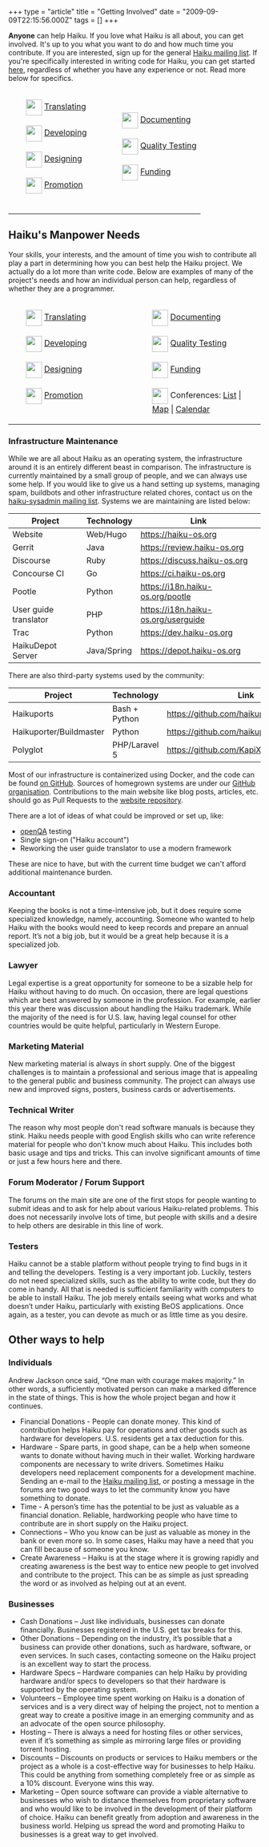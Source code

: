 +++
type = "article"
title = "Getting Involved"
date = "2009-09-09T22:15:56.000Z"
tags = []
+++

**Anyone** can help Haiku. If you love what Haiku is all about, you can get involved. It's up to you what you want to do and how much time you contribute. If you are interested, sign up for the general [Haiku mailing list](https://www.freelists.org/list/haiku). If you're specifically interested in writing code for Haiku, you can get started [here](/development/getting-started), regardless of whether you have any experience or not. Read more below for specifics.

<table style="width: 100%;">
<tbody style="border-top:0px !important;margin-top:10px;">
<tr>
<td style="width: 50%">
<ul>
<img src="/images/App_People.svg" style="vertical-align: middle;" width="32" height="32" alt=""> <a href="/community/getting-involved/translating">Translating</a><br /><br />
<img src="/images/File_IDE_Project.svg" style="vertical-align: middle;" width="32" height="32" alt=""> <a href="/community/getting-involved/developing">Developing</a><br /><br />
<img src="/images/System_Kernel.svg" style="vertical-align: middle;" width="32" height="32" alt=""> <a href="/community/getting-involved/designing/">Designing</a><br /><br />
<img src="/images/Alert_Idea.svg" style="vertical-align: middle;" width="32" height="32" alt=""> <a href="/community/getting-involved/promotion/">Promotion</a><br /><br />
</ul>
</td>
<td style="margin-top:10px;">
<ul>
<img src="/images/File_Text.svg" style="vertical-align: middle;" width="32" height="32" alt=""> <a href="/community/getting-involved/documenting/">Documenting</a><br /><br />
<img src="/images/Server_Syslog.svg" style="vertical-align: middle;" width="32" height="32" alt=""> <a href="/community/getting-involved/testing/">Quality Testing</a><br /><br />
<img src="/images/App_Finance.svg" style="vertical-align: middle;" width="32" height="32" alt=""> <a href="/community/donating_to_haiku">Funding</a><br /><br />
</ul>
</td>
</tr>
</tbody>
</table>

## Haiku's Manpower Needs

Your skills, your interests, and the amount of time you wish to contribute all play a part in determining how you can best help the Haiku project. We actually do a lot more than write code. Below are examples of many of the project's needs and how an individual person can help, regardless of whether they are a programmer.

<table style="width: 100%;">
<tbody style="border-top:0px !important;margin-top:10px;">
<tr>
<td style="width: 50%">
<ul>
<img src="/images/App_People.svg" style="vertical-align: middle;" width="32" height="32" alt=""> <a href="/community/getting-involved/translating">Translating</a><br /><br />
<img src="/images/File_IDE_Project.svg" style="vertical-align: middle;" width="32" height="32" alt=""> <a href="/community/getting-involved/developing">Developing</a><br /><br />
<img src="/images/System_Kernel.svg" style="vertical-align: middle;" width="32" height="32" alt=""> <a href="/community/getting-involved/designing/">Designing</a><br /><br />
<img src="/images/Alert_Idea.svg" style="vertical-align: middle;" width="32" height="32" alt=""> <a href="/community/getting-involved/promotion/">Promotion</a><br /><br />
</ul>
</td>
<td style="margin-top:10px;">
<ul>
<img src="/images/File_Text.svg" style="vertical-align: middle;" width="32" height="32" alt=""> <a href="/community/getting-involved/documenting/">Documenting</a><br /><br />
<img src="/images/Server_Syslog.svg" style="vertical-align: middle;" width="32" height="32" alt=""> <a href="/community/getting-involved/testing/">Quality Testing</a><br /><br />
<img src="/images/App_Finance.svg" style="vertical-align: middle;" width="32" height="32" alt=""> <a href="/community/donating_to_haiku">Funding</a><br /><br />
<img src="/images/App_People.svg" style="vertical-align: middle;" width="32" height="32" alt=""> Conferences: <a href="/conference">List</a> | <a href="/conference/map">Map</a> | <a href="/conference/calendar">Calendar</a>
</ul>
</td>
</tr>
</tbody>
</table>

### Infrastructure Maintenance

While we are all about Haiku as an operating system, the infrastructure around it is an entirely different beast in comparison. The infrastructure is currently maintained by a small group of people, and we can always use some help. If you would like to give us a hand setting up systems, managing spam, buildbots and other infrastructure related chores, contact us on the [haiku-sysadmin mailing list](https://www.freelists.org/list/haiku-sysadmin). Systems we are maintaining are listed below:

Project               | Technology  | Link
----------------------|-------------|----------
Website               | Web/Hugo    | https://haiku-os.org
Gerrit                | Java        | https://review.haiku-os.org
Discourse             | Ruby        | https://discuss.haiku-os.org
Concourse CI          | Go          | https://ci.haiku-os.org
Pootle                | Python      | https://i18n.haiku-os.org/pootle
User guide translator | PHP         | https://i18n.haiku-os.org/userguide
Trac                  | Python      | https://dev.haiku-os.org
HaikuDepot Server     | Java/Spring | https://depot.haiku-os.org

There are also third-party systems used by the community:

Project                 | Technology    | Link
------------------------|---------------|----------
Haikuports              | Bash + Python | https://github.com/haikuports
Haikuporter/Buildmaster | Python        | https://github.com/haikuports/haikuporter
Polyglot                | PHP/Laravel 5 | https://github.com/KapiX/Polyglot

Most of our infrastructure is containerized using Docker, and the code can be found [on GitHub](https://github.com/haiku/infrastructure). Sources of homegrown systems are under our [GitHub organisation](https://github.com/haiku). Contributions to the main website like blog posts, articles, etc. should go as Pull Requests to the [website repository](https://github.com/haiku/website).

There are a lot of ideas of what could be improved or set up, like:

* [openQA](http://open.qa) testing
* Single sign-on ("Haiku account")
* Reworking the user guide translator to use a modern framework

These are nice to have, but with the current time budget we can't afford additional maintenance burden.

### Accountant

Keeping the books is not a time-intensive job, but it does require some specialized knowledge, namely, accounting. Someone who wanted to help Haiku with the books would need to keep records and prepare an annual report. It’s not a big job, but it would be a great help because it is a specialized job.

### Lawyer

Legal expertise is a great opportunity for someone to be a sizable help for Haiku without having to do much. On occasion, there are legal questions which are best answered by someone in the profession. For example, earlier this year there was discussion about handling the Haiku trademark. While the majority of the need is for U.S. law, having legal counsel for other countries would be quite helpful, particularly in Western Europe.

### Marketing Material

New marketing material is always in short supply. One of the biggest challenges is to maintain a professional and serious image that is appealing to the general public and business community. The project can always use new and improved signs, posters, business cards or advertisements.


### Technical Writer

The reason why most people don't read software manuals is because they stink. Haiku needs people with good English skills who can write reference material for people who don't know much about Haiku. This includes both basic usage and tips and tricks. This can involve significant amounts of time or just a few hours here and there.

### Forum Moderator / Forum Support

The forums on the main site are one of the first stops for people wanting to submit ideas and to ask for help about various Haiku-related problems. This does not necessarily involve lots of time, but people with skills and a desire to help others are desirable in this line of work.

### Testers

Haiku cannot be a stable platform without people trying to find bugs in it and telling the developers. Testing is a very important job. Luckily, testers do not need specialized skills, such as the ability to write code, but they do come in handy. All that is needed is sufficient familiarity with computers to be able to install Haiku. The job merely entails seeing what works and what doesn’t under Haiku, particularly with existing BeOS applications. Once again, as a tester,  you can devote as much or as little time as you desire.

## Other ways to help

### Individuals

Andrew Jackson once said, “One man with courage makes majority.” In other words, a sufficiently motivated person can make a marked difference in the state of things. This is how the whole project began and how it continues.

* Financial Donations - People can donate money. This kind of contribution helps Haiku pay for operations and other goods such as hardware for developers. U.S. residents get a tax deduction for this.
* Hardware - Spare parts, in good shape, can be a help when someone wants to donate without having much in their wallet. Working hardware components are necessary to write drivers. Sometimes Haiku developers need replacement components for a development machine. Sending an e-mail to the [Haiku mailing list](https://www.freelists.org/list/haiku), or posting a message in the forums are two good ways to let the community know you have something to donate.
* Time - A person’s time has the potential to be just as valuable as a financial donation. Reliable, hardworking people who have time to contribute are in short supply on the Haiku project.
* Connections – Who you know can be just as valuable as money in the bank or even more so. In some cases, Haiku may have a need that you can fill because of someone you know.
* Create Awareness – Haiku is at the stage where it is growing rapidly and creating awareness is the best way to entice new people to get involved and contribute to the project. This can be as simple as just spreading the word or as involved as helping out at an event.

### Businesses

* Cash Donations – Just like individuals, businesses can donate financially. Businesses registered in the U.S. get tax breaks for this.
* Other Donations – Depending on the industry, it’s possible that a business can provide other donations, such as hardware, software, or even services. In such cases, contacting someone on the Haiku project is an excellent way to start the process.
* Hardware Specs – Hardware companies can help Haiku by providing hardware and/or specs to developers so that their hardware is supported by the operating system.
* Volunteers – Employee time spent working on Haiku is a donation of services and is a very direct way of helping the project, not to mention a great way to create a positive image in an emerging community and as an advocate of the open source philosophy.
* Hosting – There is always a need for hosting files or other services, even if it’s something as simple as mirroring large files or providing torrent hosting.
* Discounts – Discounts on products or services to Haiku members or the project as a whole is a cost-effective way for businesses to help Haiku. This could be anything from something completely free or as simple as a 10% discount. Everyone wins this way.
* Marketing – Open source software can provide a viable alternative to businesses who wish to distance themselves from proprietary software and who would like to be involved in the development of their platform of choice. Haiku can benefit greatly from adoption and awareness in the business world. Helping us spread the word and promoting Haiku to businesses is a great way to get involved.
